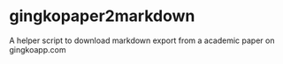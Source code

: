 # gingkopaper2markdown
A helper script to download markdown export from a academic paper on gingkoapp.com
